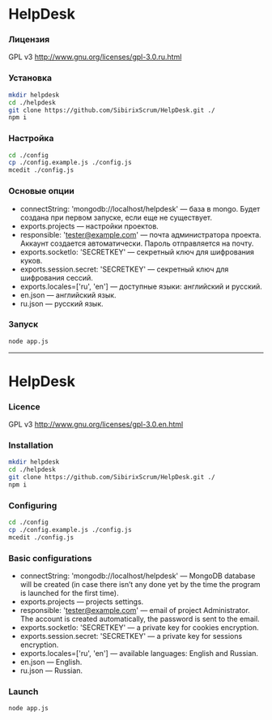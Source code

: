 # HelpDesk

### Лицензия
GPL v3 http://www.gnu.org/licenses/gpl-3.0.ru.html

### Установка
```sh
mkdir helpdesk
cd ./helpdesk
git clone https://github.com/SibirixScrum/HelpDesk.git ./
npm i
```

### Настройка
```sh
cd ./config
cp ./config.example.js ./config.js
mcedit ./config.js
```

### Основые опции
- connectString: 'mongodb://localhost/helpdesk' — база в mongo. Будет создана при первом запуске, если еще не существует.
- exports.projects — настройки проектов.
- responsible: 'tester@example.com' — почта администратора проекта. Аккаунт создается автоматически. Пароль отправляется на почту.
- exports.socketIo: 'SECRETKEY' — секретный ключ для шифрования куков.
- exports.session.secret: 'SECRETKEY' — секретный ключ для шифрования сессий.
- exports.locales=['ru', 'en'] — доступные языки: английский и русский.
- en.json — английский язык.
- ru.json — русский язык.

### Запуск
```sh
node app.js
```

---

# HelpDesk

### Licence
GPL v3 http://www.gnu.org/licenses/gpl-3.0.en.html

### Installation
```sh
mkdir helpdesk
cd ./helpdesk
git clone https://github.com/SibirixScrum/HelpDesk.git ./
npm i
```

### Configuring
```sh
cd ./config
cp ./config.example.js ./config.js
mcedit ./config.js
```

### Basic configurations
- connectString: 'mongodb://localhost/helpdesk' — MongoDB database will be created (in case there isn’t any done yet by the time the program is launched for the first time). 
- exports.projects — projects settings.
- responsible: 'tester@example.com' — email of project Administrator. The account is created automatically, the password is sent to the email. 
- exports.socketIo: 'SECRETKEY' — a private key for cookies encryption.
- exports.session.secret: 'SECRETKEY' — a private key for sessions encryption.
- exports.locales=['ru', 'en'] — available languages: English and Russian.
- en.json — English.
- ru.json — Russian.


### Launch
```sh
node app.js
```
